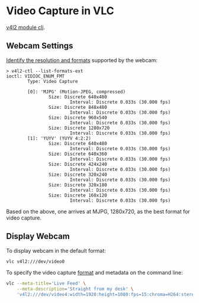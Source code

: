# Video Capture in VLC


[v4l2 module cli](https://wiki.videolan.org/Documentation:Modules/v4l2/).

## Webcam Settings

[Identify the resolution and formats](/hardware/usb-video.html) supported by the webcam:
```
> v4l2-ctl --list-formats-ext
ioctl: VIDIOC_ENUM_FMT
        Type: Video Capture

        [0]: 'MJPG' (Motion-JPEG, compressed)
                Size: Discrete 640x480
                        Interval: Discrete 0.033s (30.000 fps)
                Size: Discrete 848x480
                        Interval: Discrete 0.033s (30.000 fps)
                Size: Discrete 960x540
                        Interval: Discrete 0.033s (30.000 fps)
                Size: Discrete 1280x720
                        Interval: Discrete 0.033s (30.000 fps)
        [1]: 'YUYV' (YUYV 4:2:2)
                Size: Discrete 640x480
                        Interval: Discrete 0.033s (30.000 fps)
                Size: Discrete 640x360
                        Interval: Discrete 0.033s (30.000 fps)
                Size: Discrete 424x240
                        Interval: Discrete 0.033s (30.000 fps)
                Size: Discrete 320x240
                        Interval: Discrete 0.033s (30.000 fps)
                Size: Discrete 320x180
                        Interval: Discrete 0.033s (30.000 fps)
                Size: Discrete 160x120
                        Interval: Discrete 0.033s (30.000 fps)
```
Based on the above, one arrives at MJPG, 1280x720, as the best format for video capture.


## Display Webcam

To display webcam in the default format:
```sh
vlc v4l2:///dev/video0
```

To specify the video capture [format](https://wiki.videolan.org/Documentation:Modules/v4l2/) and metadata on the command line:
```sh
vlc --meta-title='Live Feed' \
    --meta-description='Straight from my desk' \
    'v4l2:///dev/video4:width=1920:height=1080:fps=15:chroma=H264:stereo=disabled:samplerate:44100'
```
